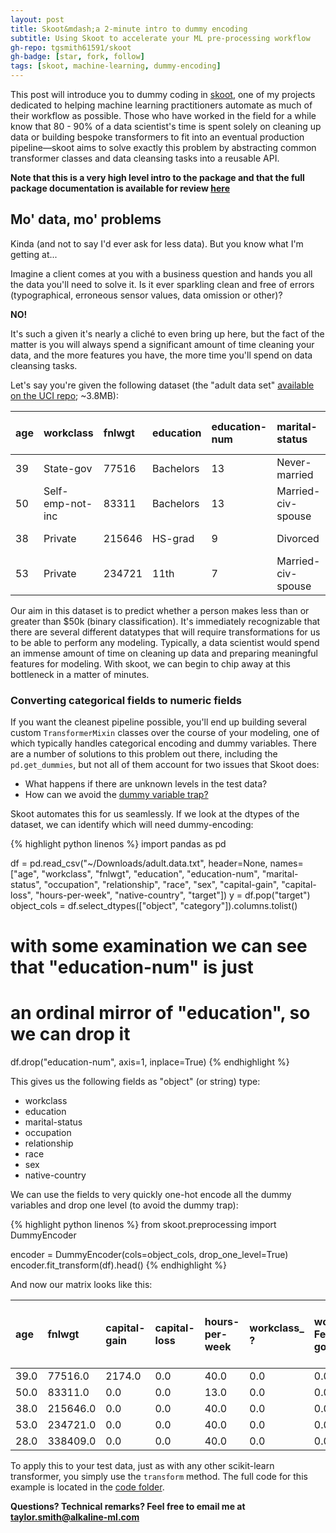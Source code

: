 ```yaml
---
layout: post
title: Skoot&mdash;a 2-minute intro to dummy encoding
subtitle: Using Skoot to accelerate your ML pre-processing workflow
gh-repo: tgsmith61591/skoot
gh-badge: [star, fork, follow]
tags: [skoot, machine-learning, dummy-encoding]
---
```


This post will introduce you to dummy coding in [skoot](https://github.com/tgsmith61591/skoot), one of my projects dedicated to helping machine learning practitioners automate as much of their workflow as possible. Those who have worked in the field for a while know that 80 - 90% of a data scientist's time is spent solely on cleaning up data or building bespoke transformers to fit into an eventual production pipeline&mdash;skoot aims to solve exactly this problem by abstracting common transformer classes and data cleansing tasks into a reusable API.

**Note that this is a very high level intro to the package and that the full package documentation is available for review [here](https://tgsmith61591.github.io/skoot/)**

## Mo' data, mo' problems

Kinda (and not to say I'd ever ask for less data). But you know what I'm getting at... 

Imagine a client comes at you with a business question and hands you all the data you'll need to solve it. Is it ever sparkling clean and free of errors (typographical, erroneous sensor values, data omission or other)? 

**NO!** 

It's such a given it's nearly a cliché to even bring up here, but the fact of the matter is you will always spend a significant amount of time cleaning your data, and the more features you have, the more time you'll spend on data cleansing tasks.

Let's say you're given the following dataset (the "adult data set" [available on the UCI repo](https://archive.ics.uci.edu/ml/datasets/Adult); ~3.8MB):

<div class="table-wrapper" markdown="block">

| age | workclass | fnlwgt | education | education-num | marital-status | occupation | relationship | race | sex | capital-gain | capital-loss | hours-per-week | native-country | target |
| :-- | :-------- | :----- | :-------- | :------------ | :------------- | :--------- | :----------- | :--- | :-- | :----------- | :----------- | :------------- | :------------- | :----- |
| 39 | State-gov | 77516 | Bachelors | 13 | Never-married | Adm-clerical | Not-in-family | White | Male | 2174 | 0 | 40 | United-States | <=50k |
| 50 | Self-emp-not-inc | 83311 | Bachelors | 13 | Married-civ-spouse | Exec-managerial | Husband | White | Male | 0 | 0 | 13 | United-States | <=50K |
| 38 | Private | 215646 | HS-grad | 9 | Divorced | Handlers-cleaners | Not-in-family | White | Male | 0 | 0 | 40 | United-States | <=50K |
| 53 | Private | 234721 | 11th | 7 | Married-civ-spouse | Handlers-cleaners | Husband | Black | Male | 0 | 0 | 40 | United-States | <=50K |

</div>

Our aim in this dataset is to predict whether a person makes less than or greater than $50k (binary classification). It's immediately recognizable that there are several different datatypes that will require transformations for us to be able to perform any modeling. Typically, a data scientist would spend an immense amount of time on cleaning up data and preparing meaningful features for modeling. With skoot, we can begin to chip away at this bottleneck in a matter of minutes.

### Converting categorical fields to numeric fields

If you want the cleanest pipeline possible, you'll end up building several custom `TransformerMixin` classes over the course of your modeling, one of which typically handles categorical encoding and dummy variables. There are a number of solutions to this problem out there, including the `pd.get_dummies`, but not all of them account for two issues that Skoot does:

  * What happens if there are unknown levels in the test data?
  * How can we avoid the [dummy variable trap?](http://www.algosome.com/articles/dummy-variable-trap-regression.html)

Skoot automates this for us seamlessly. If we look at the dtypes of the dataset, we can identify which will need dummy-encoding:

{% highlight python linenos %}
import pandas as pd

df = pd.read_csv("~/Downloads/adult.data.txt", header=None,
                 names=["age", "workclass", "fnlwgt", "education", 
                        "education-num", "marital-status", 
                        "occupation", "relationship", "race", 
                        "sex", "capital-gain", "capital-loss", 
                        "hours-per-week", "native-country", "target"])
y = df.pop("target")
object_cols = df.select_dtypes(["object", 
                                "category"]).columns.tolist()

# with some examination we can see that "education-num" is just 
# an ordinal mirror of "education", so we can drop it
df.drop("education-num", axis=1, inplace=True)
{% endhighlight %}

This gives us the following fields as "object" (or string) type:

* workclass
* education
* marital-status
* occupation
* relationship
* race
* sex
* native-country

We can use the fields to very quickly one-hot encode all the dummy variables and drop one level (to avoid the dummy trap):

{% highlight python linenos %}
from skoot.preprocessing import DummyEncoder

encoder = DummyEncoder(cols=object_cols, drop_one_level=True)
encoder.fit_transform(df).head()
{% endhighlight %}

And now our matrix looks like this:

<div class="table-wrapper" markdown="block">

| age | fnlwgt | capital-gain | capital-loss | hours-per-week | workclass_ ? | workclass_ Federal-gov | workclass_ Local-gov | workclass_ Never-worked | workclass_ Private | workclass_ Self-emp-inc | workclass_ Self-emp-not-inc | workclass_ State-gov | education_ 10th | education_ 11th | education_ 12th | education_ 1st-4th | education_ 5th-6th | education_ 7th-8th | education_ 9th | education_ Assoc-acdm | education_ Assoc-voc | education_ Bachelors | education_ Doctorate | education_ HS-grad | education_ Masters | education_ Preschool | education_ Prof-school | marital-status_ Divorced | marital-status_ Married-AF-spouse | marital-status_ Married-civ-spouse | marital-status_ Married-spouse-absent | marital-status_ Never-married | marital-status_ Separated | occupation_ ? | occupation_ Adm-clerical | occupation_ Armed-Forces | occupation_ Craft-repair | occupation_ Exec-managerial | occupation_ Farming-fishing | occupation_ Handlers-cleaners | occupation_ Machine-op-inspct | occupation_ Other-service | occupation_ Priv-house-serv | occupation_ Prof-specialty | occupation_ Protective-serv | occupation_ Sales | occupation_ Tech-support | relationship_ Husband | relationship_ Not-in-family | relationship_ Other-relative | relationship_ Own-child | relationship_ Unmarried | race_ Amer-Indian-Eskimo | race_ Asian-Pac-Islander | race_ Black | race_ Other | sex_ Female | native-country_ ? | native-country_ Cambodia | native-country_ Canada | native-country_ China | native-country_ Columbia | native-country_ Cuba | native-country_ Dominican-Republic | native-country_ Ecuador | native-country_ El-Salvador | native-country_ England | native-country_ France | native-country_ Germany | native-country_ Greece | native-country_ Guatemala | native-country_ Haiti | native-country_ Holand-Netherlands | native-country_ Honduras | native-country_ Hong | native-country_ Hungary | native-country_ India | native-country_ Iran | native-country_ Ireland | native-country_ Italy | native-country_ Jamaica | native-country_ Japan | native-country_ Laos | native-country_ Mexico | native-country_ Nicaragua | native-country_ Outlying-US(Guam-USVI-etc) | native-country_ Peru | native-country_ Philippines | native-country_ Poland | native-country_ Portugal | native-country_ Puerto-Rico | native-country_ Scotland | native-country_ South | native-country_ Taiwan | native-country_ Thailand | native-country_ Trinadad&Tobago | native-country_ United-States | native-country_ Vietnam |
| :-- | :----- | :----------- | :----------- | :------------- | :----------- | :--------------------- | :------------------- | :---------------------- | :----------------- | :---------------------- | :-------------------------- | :------------------- | :-------------- | :-------------- | :-------------- | :----------------- | :----------------- | :----------------- | :------------- | :-------------------- | :------------------- | :------------------- | :------------------- | :----------------- | :----------------- | :------------------- | :--------------------- | :----------------------- | :-------------------------------- | :--------------------------------- | :------------------------------------ | :---------------------------- | :------------------------ | :------------ | :----------------------- | :----------------------- | :----------------------- | :-------------------------- | :-------------------------- | :---------------------------- | :---------------------------- | :------------------------ | :-------------------------- | :------------------------- | :-------------------------- | :---------------- | :----------------------- | :-------------------- | :-------------------------- | :--------------------------- | :---------------------- | :---------------------- | :----------------------- | :----------------------- | :---------- | :---------- | :---------- | :---------------- | :----------------------- | :--------------------- | :-------------------- | :----------------------- | :------------------- | :--------------------------------- | :---------------------- | :-------------------------- | :---------------------- | :--------------------- | :---------------------- | :--------------------- | :------------------------ | :-------------------- | :--------------------------------- | :----------------------- | :------------------- | :---------------------- | :-------------------- | :------------------- | :---------------------- | :-------------------- | :---------------------- | :-------------------- | :------------------- | :--------------------- | :------------------------ | :----------------------------------------- | :------------------- | :-------------------------- | :--------------------- | :----------------------- | :-------------------------- | :----------------------- | :-------------------- | :--------------------- | :----------------------- | :------------------------------ | :---------------------------- | :---------------------- |
| 39.0 | 77516.0 | 2174.0 | 0.0 | 40.0 | 0.0 | 0.0 | 0.0 | 0.0 | 0.0 | 0.0 | 0.0 | 1.0 | 0.0 | 0.0 | 0.0 | 0.0 | 0.0 | 0.0 | 0.0 | 0.0 | 0.0 | 1.0 | 0.0 | 0.0 | 0.0 | 0.0 | 0.0 | 0.0 | 0.0 | 0.0 | 0.0 | 1.0 | 0.0 | 0.0 | 1.0 | 0.0 | 0.0 | 0.0 | 0.0 | 0.0 | 0.0 | 0.0 | 0.0 | 0.0 | 0.0 | 0.0 | 0.0 | 0.0 | 1.0 | 0.0 | 0.0 | 0.0 | 0.0 | 0.0 | 0.0 | 0.0 | 0.0 | 0.0 | 0.0 | 0.0 | 0.0 | 0.0 | 0.0 | 0.0 | 0.0 | 0.0 | 0.0 | 0.0 | 0.0 | 0.0 | 0.0 | 0.0 | 0.0 | 0.0 | 0.0 | 0.0 | 0.0 | 0.0 | 0.0 | 0.0 | 0.0 | 0.0 | 0.0 | 0.0 | 0.0 | 0.0 | 0.0 | 0.0 | 0.0 | 0.0 | 0.0 | 0.0 | 0.0 | 0.0 | 0.0 | 0.0 | 1.0 | 0.0 |
| 50.0 | 83311.0 | 0.0 | 0.0 | 13.0 | 0.0 | 0.0 | 0.0 | 0.0 | 0.0 | 0.0 | 1.0 | 0.0 | 0.0 | 0.0 | 0.0 | 0.0 | 0.0 | 0.0 | 0.0 | 0.0 | 0.0 | 1.0 | 0.0 | 0.0 | 0.0 | 0.0 | 0.0 | 0.0 | 0.0 | 1.0 | 0.0 | 0.0 | 0.0 | 0.0 | 0.0 | 0.0 | 0.0 | 1.0 | 0.0 | 0.0 | 0.0 | 0.0 | 0.0 | 0.0 | 0.0 | 0.0 | 0.0 | 1.0 | 0.0 | 0.0 | 0.0 | 0.0 | 0.0 | 0.0 | 0.0 | 0.0 | 0.0 | 0.0 | 0.0 | 0.0 | 0.0 | 0.0 | 0.0 | 0.0 | 0.0 | 0.0 | 0.0 | 0.0 | 0.0 | 0.0 | 0.0 | 0.0 | 0.0 | 0.0 | 0.0 | 0.0 | 0.0 | 0.0 | 0.0 | 0.0 | 0.0 | 0.0 | 0.0 | 0.0 | 0.0 | 0.0 | 0.0 | 0.0 | 0.0 | 0.0 | 0.0 | 0.0 | 0.0 | 0.0 | 0.0 | 0.0 | 1.0 | 0.0 |
| 38.0 | 215646.0 | 0.0 | 0.0 | 40.0 | 0.0 | 0.0 | 0.0 | 0.0 | 1.0 | 0.0 | 0.0 | 0.0 | 0.0 | 0.0 | 0.0 | 0.0 | 0.0 | 0.0 | 0.0 | 0.0 | 0.0 | 0.0 | 0.0 | 1.0 | 0.0 | 0.0 | 0.0 | 1.0 | 0.0 | 0.0 | 0.0 | 0.0 | 0.0 | 0.0 | 0.0 | 0.0 | 0.0 | 0.0 | 0.0 | 1.0 | 0.0 | 0.0 | 0.0 | 0.0 | 0.0 | 0.0 | 0.0 | 0.0 | 1.0 | 0.0 | 0.0 | 0.0 | 0.0 | 0.0 | 0.0 | 0.0 | 0.0 | 0.0 | 0.0 | 0.0 | 0.0 | 0.0 | 0.0 | 0.0 | 0.0 | 0.0 | 0.0 | 0.0 | 0.0 | 0.0 | 0.0 | 0.0 | 0.0 | 0.0 | 0.0 | 0.0 | 0.0 | 0.0 | 0.0 | 0.0 | 0.0 | 0.0 | 0.0 | 0.0 | 0.0 | 0.0 | 0.0 | 0.0 | 0.0 | 0.0 | 0.0 | 0.0 | 0.0 | 0.0 | 0.0 | 0.0 | 1.0 | 0.0 |
| 53.0 | 234721.0 | 0.0 | 0.0 | 40.0 | 0.0 | 0.0 | 0.0 | 0.0 | 1.0 | 0.0 | 0.0 | 0.0 | 0.0 | 1.0 | 0.0 | 0.0 | 0.0 | 0.0 | 0.0 | 0.0 | 0.0 | 0.0 | 0.0 | 0.0 | 0.0 | 0.0 | 0.0 | 0.0 | 0.0 | 1.0 | 0.0 | 0.0 | 0.0 | 0.0 | 0.0 | 0.0 | 0.0 | 0.0 | 0.0 | 1.0 | 0.0 | 0.0 | 0.0 | 0.0 | 0.0 | 0.0 | 0.0 | 1.0 | 0.0 | 0.0 | 0.0 | 0.0 | 0.0 | 0.0 | 1.0 | 0.0 | 0.0 | 0.0 | 0.0 | 0.0 | 0.0 | 0.0 | 0.0 | 0.0 | 0.0 | 0.0 | 0.0 | 0.0 | 0.0 | 0.0 | 0.0 | 0.0 | 0.0 | 0.0 | 0.0 | 0.0 | 0.0 | 0.0 | 0.0 | 0.0 | 0.0 | 0.0 | 0.0 | 0.0 | 0.0 | 0.0 | 0.0 | 0.0 | 0.0 | 0.0 | 0.0 | 0.0 | 0.0 | 0.0 | 0.0 | 0.0 | 1.0 | 0.0 |
| 28.0 | 338409.0 | 0.0 | 0.0 | 40.0 | 0.0 | 0.0 | 0.0 | 0.0 | 1.0 | 0.0 | 0.0 | 0.0 | 0.0 | 0.0 | 0.0 | 0.0 | 0.0 | 0.0 | 0.0 | 0.0 | 0.0 | 1.0 | 0.0 | 0.0 | 0.0 | 0.0 | 0.0 | 0.0 | 0.0 | 1.0 | 0.0 | 0.0 | 0.0 | 0.0 | 0.0 | 0.0 | 0.0 | 0.0 | 0.0 | 0.0 | 0.0 | 0.0 | 0.0 | 1.0 | 0.0 | 0.0 | 0.0 | 0.0 | 0.0 | 0.0 | 0.0 | 0.0 | 0.0 | 0.0 | 1.0 | 0.0 | 1.0 | 0.0 | 0.0 | 0.0 | 0.0 | 0.0 | 1.0 | 0.0 | 0.0 | 0.0 | 0.0 | 0.0 | 0.0 | 0.0 | 0.0 | 0.0 | 0.0 | 0.0 | 0.0 | 0.0 | 0.0 | 0.0 | 0.0 | 0.0 | 0.0 | 0.0 | 0.0 | 0.0 | 0.0 | 0.0 | 0.0 | 0.0 | 0.0 | 0.0 | 0.0 | 0.0 | 0.0 | 0.0 | 0.0 | 0.0 | 0.0 | 0.0 |

</div>

To apply this to your test data, just as with any other scikit-learn transformer, you simply use the `transform` method.
The full code for this example is located in the [code folder](code/2018-06-18-intro-to-skoot-dummy.ipynb).

**Questions? Technical remarks? Feel free to email me at taylor.smith@alkaline-ml.com**
